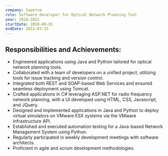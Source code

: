```yaml
---
company: Superna
role: Software Developer for Optical Network Planning Tool
year: 2010-2012
startDate: 2010-09-01
endDate: 2012-03-15
---
```


## Responsibilities and Achievements:

- Engineered applications using Java and Python tailored for optical network planning tools.
- Collaborated with a team of developers on a unified project, utilizing tools for issue tracking and version control.
- Integrated both REST and SOAP-based Web Services and ensured seamless deployment using Tomcat.
- Crafted applications in C# leveraging ASP.NET for radio frequency network planning, with a UI developed using HTML, CSS, Javascript, and JQuery.
- Designed and implemented applications in Java and Python to deploy virtual simulators on VMware ESX systems via the VMware Infrastructure API.
- Established and executed automation testing for a Java-based Network Management System using Python.
- Regularly participated in weekly development meetings with software architects.
- Proficient in agile and scrum development methodologies.
